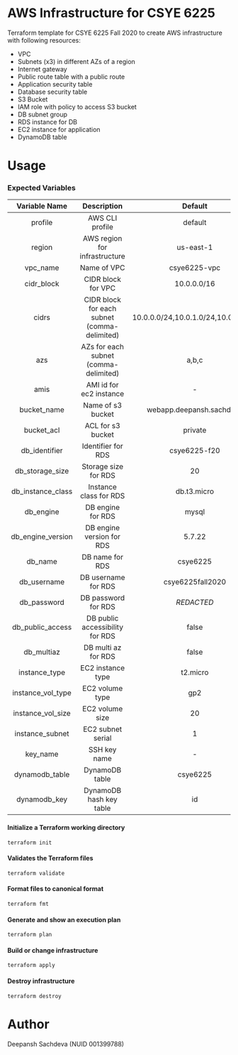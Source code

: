 # AWS Infrastructure for CSYE 6225
Terraform template for CSYE 6225 Fall 2020 to create AWS infrastructure with following resources:
- VPC
- Subnets (x3) in different AZs of a region
- Internet gateway
- Public route table with a public route
- Application security table
- Database security table
- S3 Bucket
- IAM role with policy to access S3 bucket
- DB subnet group
- RDS instance for DB
- EC2 instance for application
- DynamoDB table

# Usage

### Expected Variables
|          Variable Name           |                                  Description                                 |               Default               |
|:--------------------------------:|:----------------------------------------------------------------------------:|:-----------------------------------:|
| profile                          | AWS CLI profile                                                              | default                             |
| region                           | AWS region for infrastructure                                                | us-east-1                           |
| vpc_name                         | Name of VPC                                                                  | csye6225-vpc                        |
| cidr_block                       | CIDR block for VPC                                                           | 10.0.0.0/16                         |
| cidrs                            | CIDR block for each subnet (comma-delimited)                                 | 10.0.0.0/24,10.0.1.0/24,10.0.2.0/24 |
| azs                              | AZs for each subnet (comma-delimited)                                        | a,b,c                               |
| amis                             | AMI id for ec2 instance                                                      | -                                   |
| bucket_name                      | Name of s3 bucket                                                            | webapp.deepansh.sachdeva            |
| bucket_acl                       | ACL for s3 bucket                                                            | private                             |
| db_identifier                    | Identifier for RDS                                                           | csye6225-f20                        |
| db_storage_size                  | Storage size for RDS                                                         | 20                                  |
| db_instance_class                | Instance class for RDS                                                       | db.t3.micro                         |
| db_engine                        | DB engine for RDS                                                            | mysql                               |
| db_engine_version                | DB engine version for RDS                                                    | 5.7.22                              |
| db_name                          | DB name for RDS                                                              | csye6225                            |
| db_username                      | DB username for RDS                                                          | csye6225fall2020                    |
| db_password                      | DB password for RDS                                                          | *REDACTED*                          |
| db_public_access                 | DB public accessibility for RDS                                              | false                               |
| db_multiaz                       | DB multi az for RDS                                                          | false                               |
| instance_type                    | EC2 instance type                                                            | t2.micro                            |
| instance_vol_type                | EC2 volume type                                                              | gp2                                 |
| instance_vol_size                | EC2 volume size                                                              | 20                                  |
| instance_subnet                  | EC2 subnet serial                                                            | 1                                   |
| key_name                         | SSH key name                                                                 | -                                   |
| dynamodb_table                   | DynamoDB table                                                               | csye6225                            |
| dynamodb_key                     | DynamoDB hash key table                                                      | id                                  |

#### Initialize a Terraform working directory
```
terraform init
```

#### Validates the Terraform files
```
terraform validate
```

#### Format files to canonical format
```
terraform fmt
```

#### Generate and show an execution plan
```
terraform plan
```

#### Build or change infrastructure
```
terraform apply
```

#### Destroy infrastructure
```
terraform destroy
```

# Author
Deepansh Sachdeva (NUID 001399788)
